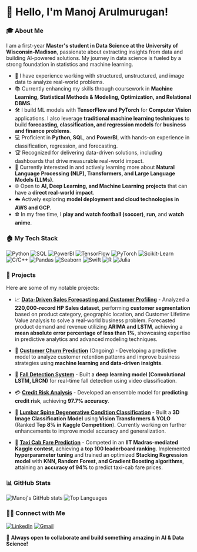 # 👋 Hello, I'm Manoj Arulmurugan!

### 🎓 About Me
I am a first-year **Master's student in Data Science at the University of Wisconsin-Madison**, passionate about extracting insights from data and building AI-powered solutions. My journey in data science is fueled by a strong foundation in statistics and machine learning.

- 🌚 I have experience working with structured, unstructured, and image data to analyze real-world problems.
- 📚 Currently enhancing my skills through coursework in **Machine Learning, Statistical Methods & Modeling, Optimization, and Relational DBMS**.
- 🛠 I build ML models with **TensorFlow and PyTorch** for **Computer Vision** applications. I also leverage **traditional machine learning techniques** to build **forecasting, classification, and regression models** for **business and finance problems**.
- 💻 Proficient in **Python, SQL**, and **PowerBI**, with hands-on experience in classification, regression, and forecasting.
- 🏆 Recognized for delivering data-driven solutions, including dashboards that drive measurable real-world impact.
- 🔄 Currently interested in and actively learning more about **Natural Language Processing (NLP), Transformers, and Large Language Models (LLMs)**.
- 🌐 Open to **AI, Deep Learning, and Machine Learning projects** that can have a **direct real-world impact**.
- ☁️ Actively exploring **model deployment and cloud technologies in AWS and GCP**.
- ⚽ In my free time, I **play and watch football (soccer)**, **run**, and **watch anime**.

### 🏠 My Tech Stack

![Python](https://img.shields.io/badge/Python-3776AB?style=for-the-badge&logo=python&logoColor=white)
![SQL](https://img.shields.io/badge/SQL-4479A1?style=for-the-badge&logo=mysql&logoColor=white)
![PowerBI](https://img.shields.io/badge/PowerBI-F2C811?style=for-the-badge&logo=powerbi&logoColor=black)
![TensorFlow](https://img.shields.io/badge/TensorFlow-FF6F00?style=for-the-badge&logo=tensorflow&logoColor=white)
![PyTorch](https://img.shields.io/badge/PyTorch-EE4C2C?style=for-the-badge&logo=pytorch&logoColor=white)
![Scikit-Learn](https://img.shields.io/badge/ScikitLearn-F7931E?style=for-the-badge&logo=scikit-learn&logoColor=white)
![C/C++](https://img.shields.io/badge/C/C++-00599C?style=for-the-badge&logo=c%2B%2B&logoColor=white)
![Pandas](https://img.shields.io/badge/Pandas-150458?style=for-the-badge&logo=pandas&logoColor=white)
![Seaborn](https://img.shields.io/badge/Seaborn-008080?style=for-the-badge&logo=python&logoColor=white)
![Swift](https://img.shields.io/badge/Swift-FA7343?style=for-the-badge&logo=swift&logoColor=white)
![R](https://img.shields.io/badge/R-276DC3?style=for-the-badge&logo=r&logoColor=white)
![Julia](https://img.shields.io/badge/Julia-9558B2?style=for-the-badge&logo=julia&logoColor=white)

### 🚀 Projects
Here are some of my notable projects:

- 📈 **[Data-Driven Sales Forecasting and Customer Profiling](https://github.com/manojarulmurugan/Sales-Forecasting-and-Customer-Segmentation-on-HP-Sales-Data)** - Analyzed a **220,000-record HP Sales dataset**, performing **customer segmentation** based on product category, geographic location, and Customer Lifetime Value analysis to solve a real-world business problem. Forecasted product demand and revenue utilizing **ARIMA and LSTM**, achieving a **mean absolute error percentage of less than 1%**, showcasing expertise in predictive analytics and advanced modeling techniques.

- 💪 **[Customer Churn Prediction](#)** (Ongoing) - Developing a predictive model to analyze customer retention patterns and improve business strategies using **machine learning and data-driven insights**.

- 🧠 **[Fall Detection System](https://github.com/manojarulmurugan/Fall-Detection)** - Built a **deep learning model (Convolutional LSTM, LRCN)** for real-time fall detection using video classification.

- 💳 **[Credit Risk Analysis](https://github.com/manojarulmurugan/Credit-Profit-Risk-Analysis)** - Developed an ensemble model for **predicting credit risk**, achieving **97.7% accuracy**.

- 🏥 **[Lumbar Spine Degenerative Condition Classification](https://github.com/manojarulmurugan/Lumbar-spine-degenerative-classification)** - Built a **3D Image Classification Model** using **Vision Transformers & YOLO** (Ranked **Top 8% in Kaggle Competition**). Currently working on further enhancements to improve model accuracy and generalization.

- 🚖 **[Taxi Cab Fare Prediction](#)** - Competed in an **IIT Madras-mediated Kaggle contest**, achieving a **top 100 leaderboard ranking**. Implemented **hyperparameter tuning** and trained an optimized **Stacking Regression model** with **KNN, Random Forest, and Gradient Boosting algorithms**, attaining an **accuracy of 94%** to predict taxi-cab fare prices.

### 📊 GitHub Stats
![Manoj's GitHub stats](https://github-readme-stats.vercel.app/api?username=manojarulmurugan&show_icons=true&theme=radical)
![Top Languages](https://github-readme-stats.vercel.app/api/top-langs/?username=manojarulmurugan&layout=compact&theme=radical)

### 👯‍♂️ Connect with Me
[![LinkedIn](https://img.shields.io/badge/LinkedIn-0A66C2?style=for-the-badge&logo=linkedin&logoColor=white)](https://www.linkedin.com/in/manojarulmurugan/)
[![Gmail](https://img.shields.io/badge/Gmail-D14836?style=for-the-badge&logo=gmail&logoColor=white)](mailto:manojarulmurugan@gmail.com)

🚀 **Always open to collaborate and build something amazing in AI & Data Science!**

